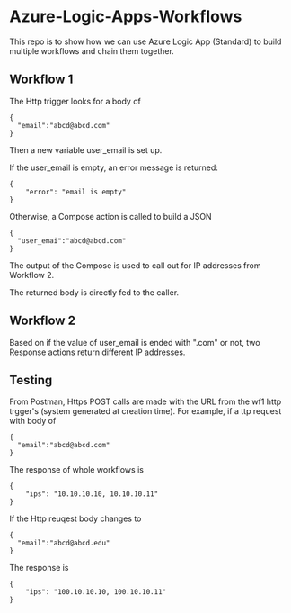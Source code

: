 # Azure-Logic-Apps-Workflows
This repo is to show how we can use Azure Logic App (Standard) to build multiple workflows and chain them together.

## Workflow 1
The Http trigger looks for a body of
~~~
{
  "email":"abcd@abcd.com"
}
~~~
Then a new variable user_email is set up.

If the user_email is empty, an error message is returned:
~~~
{
    "error": "email is empty"
}
~~~

Otherwise, a Compose action is called to build a JSON
~~~
{
  "user_emai":"abcd@abcd.com"
}
~~~
The output of the Compose is used to call out for IP addresses from Workflow 2.

The returned body is directly fed to the caller.

## Workflow 2
Based on if the value of user_email is ended with ".com" or not, two Response actions return different IP addresses. 

## Testing
From Postman, Https POST calls are made with the URL from the wf1 http trgger's (system generated at creation time). For example, if a ttp request with body of
~~~
{
  "email":"abcd@abcd.com"
}
~~~
The response of whole workflows is
~~~
{
    "ips": "10.10.10.10, 10.10.10.11"
}
~~~
If the Http reuqest body changes to 
~~~
{
  "email":"abcd@abcd.edu"
}
~~~
The response is
~~~
{
    "ips": "100.10.10.10, 100.10.10.11"
}
~~~

